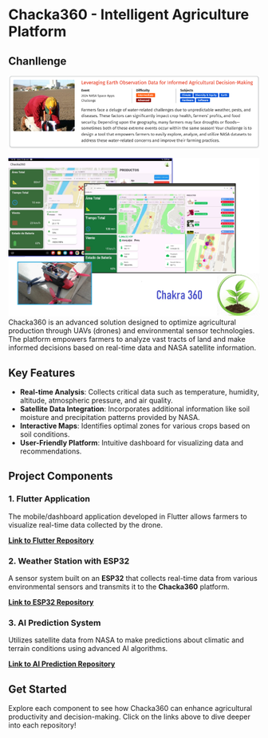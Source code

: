 # Chacka360 - Intelligent Agriculture Platform

## Chanllenge
![Chacka360 Challenge](/images/challenge.PNG)

![Chacka360 Challenge](/images/gooapp.jpg)
Chacka360 is an advanced solution designed to optimize agricultural production through UAVs (drones) and environmental sensor technologies. The platform empowers farmers to analyze vast tracts of land and make informed decisions based on real-time data and NASA satellite information.

## Key Features
- **Real-time Analysis**: Collects critical data such as temperature, humidity, altitude, atmospheric pressure, and air quality.
- **Satellite Data Integration**: Incorporates additional information like soil moisture and precipitation patterns provided by NASA.
- **Interactive Maps**: Identifies optimal zones for various crops based on soil conditions.
- **User-Friendly Platform**: Intuitive dashboard for visualizing data and recommendations.

## Project Components

### 1. Flutter Application
The mobile/dashboard application developed in Flutter allows farmers to visualize real-time data collected by the drone.

**[Link to Flutter Repository](https://github.com/yysy001/NasaSpaceChallenge)**

### 2. Weather Station with ESP32
A sensor system built on an **ESP32** that collects real-time data from various environmental sensors and transmits it to the **Chacka360** platform.

**[Link to ESP32 Repository](https://github.com/yysy001/NasaSpaceChallengeHard)**

### 3. AI Prediction System
Utilizes satellite data from NASA to make predictions about climatic and terrain conditions using advanced AI algorithms.

**[Link to AI Prediction Repository](https://github.com/yysy001/NasaSpaceChanllengeIA)**

## Get Started
Explore each component to see how Chacka360 can enhance agricultural productivity and decision-making. Click on the links above to dive deeper into each repository!

